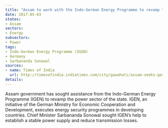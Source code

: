 ```yaml
---
title: "Assam to work with the Indo-German Energy Programme to revamp the state's power sector"
date: 2017-05-03
states:
- Assam
sectors:
- Energy
subsectors:
- Power
tags:
- Indo-German Energy Programme (IGEN)
- Germany
- Sarbananda Sonowal
sources:
- name: Times of India
  url: http://timesofindia.indiatimes.com/city/guwahati/assam-seeks-german-assistance-to-revamp-its-power-sector/articleshow/58421833.cms
details:
---
```


Assam government has sought assistance from the Indo-German Energy Programme (IGEN) to revamp the power sector of the state. IGEN, an initiative of the German Ministry for Economic Cooperation and Development, executes energy security programmes in developing countries. Chief Minister Sarbananda Sonowal sought IGEN’s help to establish a stable power supply and reduce transmission losses.
